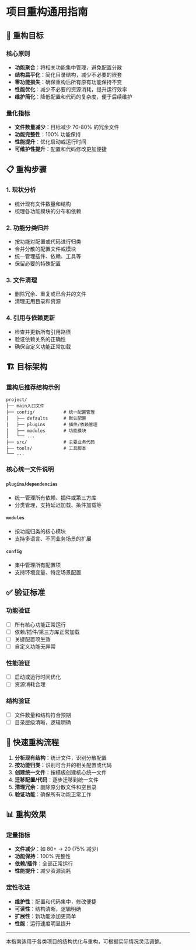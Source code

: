 # 项目重构通用指南

## 🎯 重构目标

### 核心原则
- **功能聚合**：将相关功能集中管理，避免配置分散
- **结构扁平化**：简化目录结构，减少不必要的嵌套
- **零功能损失**：确保重构后所有原有功能保持不变
- **性能优化**：减少不必要的资源消耗，提升运行效率
- **维护简化**：降低配置和代码的复杂度，便于后续维护

### 量化指标
- **文件数量减少**：目标减少 70-80% 的冗余文件
- **功能完整性**：100% 功能保持
- **性能提升**：优化启动或运行时间
- **可维护性提升**：配置和代码修改更加便捷

## 📋 重构步骤

### 1. 现状分析
- 统计现有文件数量和结构
- 梳理各功能模块的分布和依赖

### 2. 功能分类归并
- 按功能对配置或代码进行归类
- 合并分散的配置文件或模块
- 统一管理插件、依赖、工具等
- 保留必要的特殊配置

### 3. 文件清理
- 删除冗余、重复或已合并的文件
- 清理无用目录和资源

### 4. 引用与依赖更新
- 检查并更新所有引用路径
- 验证依赖关系的正确性
- 确保自定义功能正常加载

## 🏗️ 目标架构

### 重构后推荐结构示例
```
project/
├── main入口文件
├── config/           # 统一配置管理
│   ├── defaults      # 默认配置
│   ├── plugins       # 插件/依赖管理
│   ├── modules       # 功能模块
│   └── ...
├── src/              # 主要业务代码
├── tools/            # 工具脚本
└── ...
```

### 核心统一文件说明

#### `plugins`/`dependencies`
- 统一管理所有依赖、插件或第三方库
- 分类管理，支持延迟加载、条件加载等

#### `modules`
- 按功能归类的核心模块
- 支持多语言、不同业务场景的扩展

#### `config`
- 集中管理所有配置项
- 支持环境变量、特定场景配置

## ✅ 验证标准

### 功能验证
- [ ] 所有核心功能正常运行
- [ ] 依赖/插件/第三方库正常加载
- [ ] 关键配置项生效
- [ ] 自定义功能无异常

### 性能验证
- [ ] 启动或运行时间优化
- [ ] 资源消耗合理

### 结构验证
- [ ] 文件数量和结构符合预期
- [ ] 目录层级清晰，逻辑明确

## 🚀 快速重构流程
1. **分析现有结构**：统计文件，识别分散配置
2. **按功能归类**：识别可合并的相关配置或代码
3. **创建统一文件**：按模板创建核心统一文件
4. **迁移配置/代码**：逐步迁移到统一文件
5. **清理冗余**：删除原分散文件和空目录
6. **验证功能**：确保所有功能正常工作

## 📊 重构效果

### 定量指标
- **文件减少**：如 80+ → 20 (75% 减少)
- **功能保持**：100% 完整性
- **依赖/插件**：全部正常运行
- **性能提升**：减少资源消耗

### 定性改进
- **维护性**：配置和代码集中，修改便捷
- **可读性**：结构清晰，逻辑明确
- **扩展性**：新功能添加更简单
- **性能**：运行速度明显提升

---

本指南适用于各类项目的结构优化与重构，可根据实际情况灵活调整。 